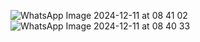 ![WhatsApp Image 2024-12-11 at 08 41 02](https://github.com/user-attachments/assets/7da16ce5-f63d-4181-b1c1-90f8c9cb0442)
![WhatsApp Image 2024-12-11 at 08 40 33](https://github.com/user-attachments/assets/7f832cc6-fac2-4d9e-8c18-87118641bb96)
